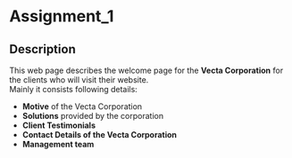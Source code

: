 # Assignment_1  
## Description  

This web page describes the welcome page for the **Vecta Corporation** for the clients who will visit their website.     
Mainly it consists following details:  
* **Motive** of the Vecta Corporation
* **Solutions** provided by the corporation
* **Client Testimonials**
* **Contact Details of the Vecta Corporation**
* **Management team** 